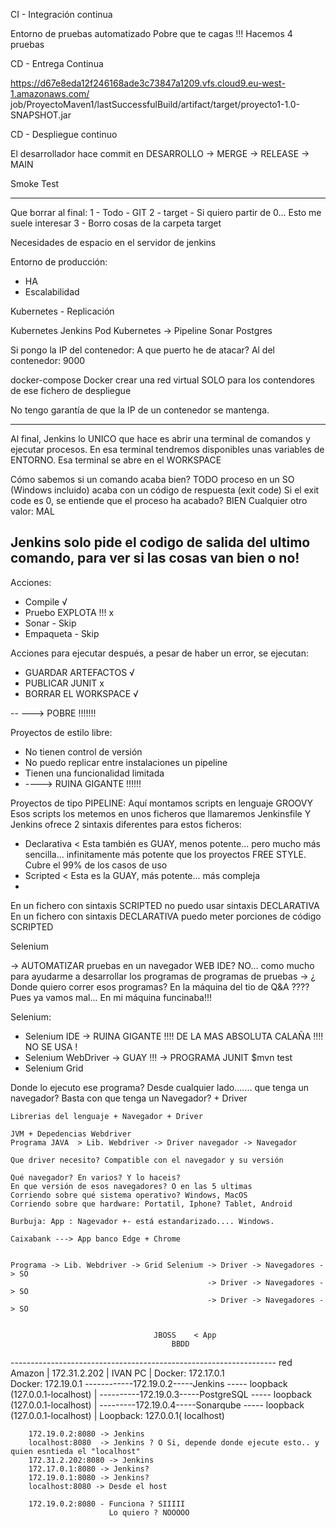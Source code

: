 CI - Integración continua

Entorno de pruebas automatizado
Pobre que te cagas !!! Hacemos 4 pruebas

CD - Entrega Continua

https://d67e8eda12f246168ade3c73847a1209.vfs.cloud9.eu-west-1.amazonaws.com/
    job/ProyectoMaven1/lastSuccessfulBuild/artifact/target/proyecto1-1.0-SNAPSHOT.jar

CD - Despliegue continuo

El desarrollador hace commit en DESARROLLO -> MERGE -> RELEASE -> MAIN

Smoke Test

---

Que borrar al final:
1 - Todo    - GIT
2 - target  - Si quiero partir de 0... Esto me suele interesar
3 - Borro cosas de la carpeta target

Necesidades de espacio en el servidor de jenkins


Entorno de producción:
- HA
- Escalabilidad

Kubernetes - Replicación

Kubernetes
    Jenkins
        Pod Kubernetes -> Pipeline
    Sonar
    Postgres



Si pongo la IP del contenedor: A que puerto he de atacar? Al del contenedor: 9000

docker-compose Docker crear una red virtual SOLO para los contendores de ese fichero de despliegue

No tengo garantía de que la IP de un contenedor se mantenga.

---
Al final, Jenkins lo UNICO que hace es abrir una terminal de comandos y ejecutar procesos.
En esa terminal tendremos disponibles unas variables de ENTORNO.
Esa terminal se abre en el WORKSPACE

Cómo sabemos si un comando acaba bien? TODO proceso en un SO (Windows incluido)
acaba con un código de respuesta (exit code)
Si el exit code es 0, se entiende que el proceso ha acabado? BIEN
Cualquier otro valor: MAL

Jenkins solo pide el codigo de salida del ultimo comando, para ver si las cosas van bien o no!
---
Acciones:
- Compile                       √
- Pruebo EXPLOTA !!!            x
- Sonar                         -     Skip
- Empaqueta                     -     Skip
    
Acciones para ejecutar después, a pesar de haber un error, se ejecutan:
- GUARDAR ARTEFACTOS            √
- PUBLICAR JUNIT                x
- BORRAR EL WORKSPACE           √

-- ---> POBRE !!!!!!!


Proyectos de estilo libre:
- No tienen control de versión
- No puedo replicar entre instalaciones un pipeline
- Tienen una funcionalidad limitada
- ----> RUINA GIGANTE !!!!!!

Proyectos de tipo PIPELINE: Aquí montamos scripts en lenguaje GROOVY
Esos scripts los metemos en unos ficheros que llamaremos Jenkinsfile
Y Jenkins ofrece 2 sintaxis diferentes para estos ficheros:
- Declarativa       < Esta también es GUAY, menos potente... pero mucho más sencilla...
                      infinitamente más potente que los proyectos FREE STYLE. Cubre el 99% de los casos de uso
- Scripted          < Esta es la GUAY, más potente... más compleja
- 

En un fichero con sintaxis SCRIPTED no puedo usar sintaxis DECLARATIVA
En un fichero con sintaxis DECLARATIVA puedo meter porciones de código SCRIPTED


Selenium

-> AUTOMATIZAR pruebas en un navegador WEB
IDE? NO... como mucho para ayudarme a desarrollar los programas de programas de pruebas
-> ¿ Donde quiero correr esos programas? En la máquina del tio de Q&A ???? 
Pues ya vamos mal... En mi máquina funcinaba!!!

Selenium:
- Selenium IDE -> RUINA GIGANTE !!!! DE LA MAS ABSOLUTA CALAÑA !!!! NO SE USA !
- Selenium WebDriver -> GUAY !!! -> PROGRAMA JUNIT      $mvn test
- Selenium Grid

Donde lo ejecuto ese programa?
Desde cualquier lado....... que tenga un navegador? 
Basta con que tenga un Navegador? + Driver

    Librerias del lenguaje + Navegador + Driver
    
    JVM + Depedencias Webdriver
    Programa JAVA  > Lib. Webdriver -> Driver navegador -> Navegador
    
    Que driver necesito? Compatible con el navegador y su versión
    
    Qué navegador? En varios? Y lo haceis?
    En que versión de esos navegadores? O en las 5 ultimas
    Corriendo sobre qué sistema operativo? Windows, MacOS
    Corriendo sobre que hardware: Portatil, Iphone? Tablet, Android
    
    Burbuja: App : Nagevador +- está estandarizado.... Windows.
    
    Caixabank ---> App banco Edge + Chrome
    
    
    Programa -> Lib. Webdriver -> Grid Selenium -> Driver -> Navegadores -> SO
                                                -> Driver -> Navegadores -> SO
                                                -> Driver -> Navegadores -> SO
                                                
                                                
                                    JBOSS    < App
                                        BBDD
                                        
                                        
------------------------------------------------------------------ red Amazon
        |
    172.31.2.202
        | 
      IVAN PC
        |
        Docker: 172.17.0.1              
        Docker: 172.19.0.1 ------------172.19.0.2-----Jenkins ----- loopback (127.0.0.1-localhost)
        |                   \----------172.19.0.3-----PostgreSQL ----- loopback (127.0.0.1-localhost)
        |                    \---------172.19.0.4-----Sonarqube ----- loopback (127.0.0.1-localhost)
        |
        Loopback: 127.0.0.1( localhost)
        
        172.19.0.2:8080 -> Jenkins      
        localhost:8080  -> Jenkins ? O Si, depende donde ejecute esto.. y quien esntieda el "localhost"
        172.31.2.202:8080 -> Jenkins
        172.17.0.1:8080 -> Jenkins?
        172.19.0.1:8080 -> Jenkins?
        localhost:8080 -> Desde el host
        
        172.19.0.2:8080 - Funciona ? SIIIII
                          Lo quiero ? NOOOOO